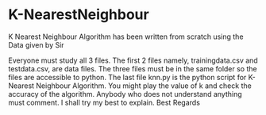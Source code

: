 # K-NearestNeighbour
K Nearest Neighbour Algorithm has been written from scratch using the Data given by Sir

Everyone must study all 3 files.
The first 2 files namely, trainingdata.csv and testdata.csv, are data files.
The three files must be in the same folder so the files are accessible to python.
The last file knn.py is the python script for K-Nearest Neighbour Algorithm.
You might play the value of k and check the accuracy of the algorithm.
Anybody who does not understand anything must comment. I shall try my best to explain.
Best Regards
